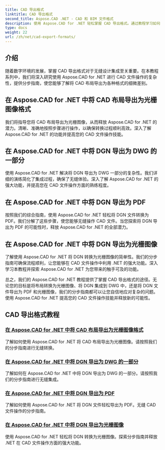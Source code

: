 ```yaml
---
title: CAD 导出格式
linktitle: CAD 导出格式
second_title: Aspose.CAD .NET - CAD 和 BIM 文件格式
description: 使用 Aspose.CAD for .NET 轻松掌握 CAD 导出格式。通过教程学习如何转换 CAD 布局、将 DGN 文件导出为 PDF 和光栅图像。
type: docs
weight: 22
url: /zh/net/cad-export-formats/
---
```


## 介绍

随着数字环境的发展，掌握 CAD 导出格式对于无缝设计集成至关重要。在本教程系列中，我们将深入研究使用 Aspose.CAD for .NET 进行 CAD 文件操作的复杂性，提供分步指南，使您能够了解将 CAD 布局导出为各种格式的细微差别。

## 在 Aspose.CAD for .NET 中将 CAD 布局导出为光栅图像格式

我们将指导您将 CAD 布局导出为光栅图像，从而释放 Aspose.CAD for .NET 的潜力。清晰、准确地按照步骤进行操作，以确保转换过程顺利高效。深入了解 Aspose.CAD for .NET 的功能并提高您的 CAD 文件操作技能。

## 在 Aspose.CAD for .NET 中将 DGN 导出为 DWG 的一部分

使用 Aspose.CAD for .NET 解决将 DGN 导出为 DWG 一部分的复杂性。我们详细的演练简化了集成过程，确保了无缝体验。深入了解 Aspose.CAD for .NET 的强大功能，并提高您在 CAD 文件操作方面的熟练程度。

## 在 Aspose.CAD for .NET 中将 DGN 导出为 PDF

按照我们的综合指南，使用 Aspose.CAD for .NET 轻松将 DGN 文件转换为 PDF。我们分解了这些步骤，使您能够无缝操作 CAD 文件。当您探索将 DGN 导出为 PDF 的可能性时，释放 Aspose.CAD for .NET 的全部潜力。

## 在 Aspose.CAD for .NET 中将 DGN 导出为光栅图像

了解使用 Aspose.CAD for .NET 将 DGN 转换为光栅图像的简单性。我们的分步指南可确保流程顺利，让您能够在 CAD 文件操作中利用 .NET 的强大功能。深入学习本教程并探索 Aspose.CAD for .NET 为您带来的触手可及的功能。

总之，我们的 Aspose.CAD for .NET 教程提供了掌握 CAD 导出格式的途径。无论您的目标是将布局转换为光栅图像、将 DGN 集成到 DWG 中，还是将 DGN 文件导出为 PDF 和光栅图像，我们的分步指南都可以让您自信地应对复杂的问题。使用 Aspose.CAD for .NET 提高您的 CAD 文件操作技能并释放新的可能性。
## CAD 导出格式教程
### [在 Aspose.CAD for .NET 中将 CAD 布局导出为光栅图像格式](./export-cad-layouts-to-raster-image-formats/)
了解如何使用 Aspose.CAD for .NET 将 CAD 布局导出为光栅图像。请按照我们的分步指南进行无缝转换。
### [在 Aspose.CAD for .NET 中将 DGN 导出为 DWG 的一部分](./export-dgn-as-part-of-dwg/)
了解如何在 Aspose.CAD for .NET 中将 DGN 导出为 DWG 的一部分。请按照我们的分步指南进行无缝集成。
### [在 Aspose.CAD for .NET 中将 DGN 导出为 PDF](./export-dgn-to-pdf/)
了解如何使用 Aspose.CAD for .NET 将 DGN 文件轻松导出为 PDF。无缝 CAD 文件操作的分步指南。
### [在 Aspose.CAD for .NET 中将 DGN 导出为光栅图像](./export-dgn-to-raster-image/)
使用 Aspose.CAD for .NET 轻松将 DGN 转换为光栅图像。探索分步指南并释放 .NET 在 CAD 文件操作方面的强大功能。